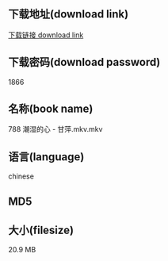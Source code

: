 ## 下载地址(download link)
[下载链接 download link](https://tutu365.netlify.app/?s=788+%E6%BD%AE%E6%B9%BF%E7%9A%84%E5%BF%83+-+%E7%94%98%E8%90%8D.mkv)

## 下载密码(download password)
1866

## 名称(book name)
788 潮湿的心 - 甘萍.mkv.mkv

## 语言(language)
chinese

## MD5


## 大小(filesize)
20.9 MB
